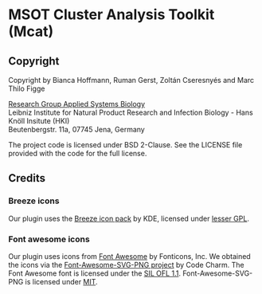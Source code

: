 # MSOT Cluster Analysis Toolkit (Mcat)
<!---[![DOI](https://zenodo.org/badge/290702041.svg)](https://zenodo.org/badge/latestdoi/290702041)--->

## Copyright

Copyright by Bianca Hoffmann, Ruman Gerst, Zoltán Cseresnyés and Marc Thilo Figge

[Research Group Applied Systems Biology](https://www.leibniz-hki.de/en/applied-systems-biology.html)  
Leibniz Institute for Natural Product Research and Infection Biology - Hans Knöll Insitute (HKI)  
Beutenbergstr. 11a, 07745 Jena, Germany  

The project code is licensed under BSD 2-Clause.
See the LICENSE file provided with the code for the full license.

## Credits

### Breeze icons

Our plugin uses the [Breeze icon pack](https://github.com/KDE/breeze-icons) by KDE,
licensed under [lesser GPL](https://raw.githubusercontent.com/KDE/breeze-icons/master/COPYING.LIB).

### Font awesome icons

Our plugin uses icons from [Font Awesome](https://fontawesome.com/) by Fonticons, Inc.
We obtained the icons via the [Font-Awesome-SVG-PNG project](https://github.com/encharm/Font-Awesome-SVG-PNG) by Code Charm.
The Font Awesome font is licensed under the [SIL OFL 1.1](http://scripts.sil.org/OFL).
Font-Awesome-SVG-PNG is licensed under [MIT](https://raw.githubusercontent.com/encharm/Font-Awesome-SVG-PNG/master/LICENSE).

